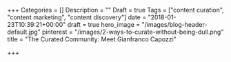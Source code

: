 +++
Categories = []
Description = ""
Draft = true
Tags = ["content curation", "content marketing", "content discovery"]
date = "2018-01-23T10:39:21+00:00"
draft = true
hero_image = "/images/blog-header-default.jpg"
pinterest = "/images/2-ways-to-curate-without-being-dull.png"
title = "The Curated Community: Meet Gianfranco Capozzi"

+++
